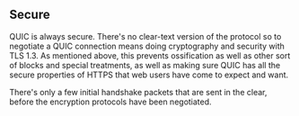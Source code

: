 ## Secure

QUIC is always secure. There's no clear-text version of the protocol so to
negotiate a QUIC connection means doing cryptography and security with TLS
1.3. As mentioned above, this prevents ossification as well as other sort of
blocks and special treatments, as well as making sure QUIC has all the secure
properties of HTTPS that web users have come to expect and want.

There's only a few initial handshake packets that are sent in the clear,
before the encryption protocols have been negotiated.
